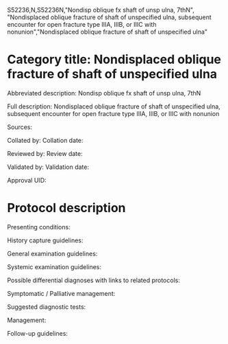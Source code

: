 S52236,N,S52236N,"Nondisp oblique fx shaft of unsp ulna, 7thN", "Nondisplaced oblique fracture of shaft of unspecified ulna, subsequent encounter for open fracture type IIIA, IIIB, or IIIC with nonunion","Nondisplaced oblique fracture of shaft of unspecified ulna"
# Category title: Nondisplaced oblique fracture of shaft of unspecified ulna

Abbreviated description: Nondisp oblique fx shaft of unsp ulna, 7thN

Full description: Nondisplaced oblique fracture of shaft of unspecified ulna, subsequent encounter for open fracture type IIIA, IIIB, or IIIC with nonunion

Sources:

Collated by:
Collation date:

Reviewed by:
Review date:

Validated by:
Validation date:

Approval UID:

# Protocol description

Presenting conditions:

History capture guidelines:

General examination guidelines:

Systemic examination guidelines:

Possible differential diagnoses with links to related protocols:

Symptomatic / Palliative management:

Suggested diagnostic tests:

Management:

Follow-up guidelines:
